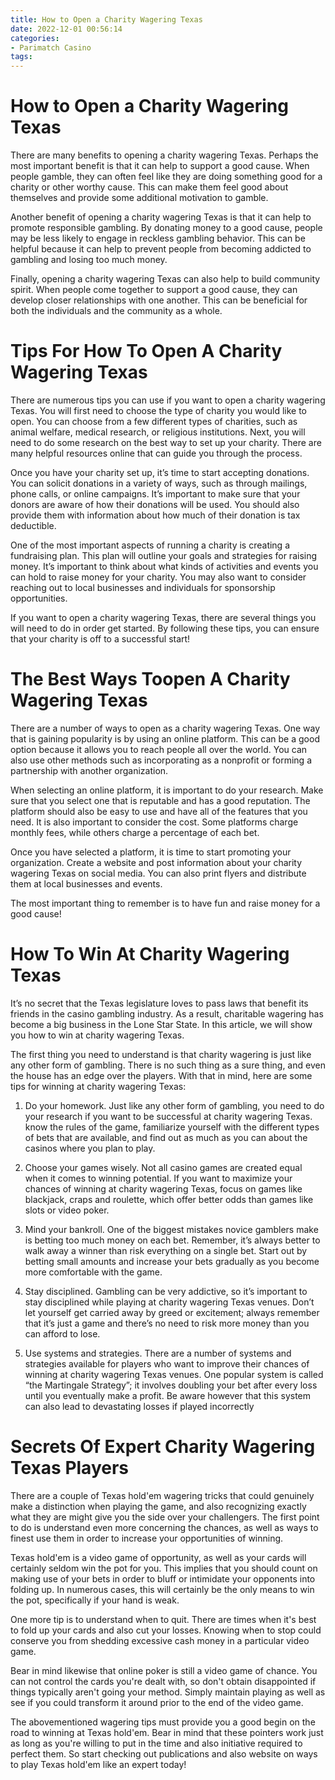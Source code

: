 ```yaml
---
title: How to Open a Charity Wagering Texas 
date: 2022-12-01 00:56:14
categories:
- Parimatch Casino
tags:
---
```



#  How to Open a Charity Wagering Texas 

There are many benefits to opening a charity wagering Texas. Perhaps the most important benefit is that it can help to support a good cause. When people gamble, they can often feel like they are doing something good for a charity or other worthy cause. This can make them feel good about themselves and provide some additional motivation to gamble.

Another benefit of opening a charity wagering Texas is that it can help to promote responsible gambling. By donating money to a good cause, people may be less likely to engage in reckless gambling behavior. This can be helpful because it can help to prevent people from becoming addicted to gambling and losing too much money.

Finally, opening a charity wagering Texas can also help to build community spirit. When people come together to support a good cause, they can develop closer relationships with one another. This can be beneficial for both the individuals and the community as a whole.

#  Tips For How To Open A Charity Wagering Texas 

There are numerous tips you can use if you want to open a charity wagering Texas. You will first need to choose the type of charity you would like to open. You can choose from a few different types of charities, such as animal welfare, medical research, or religious institutions. Next, you will need to do some research on the best way to set up your charity. There are many helpful resources online that can guide you through the process.

Once you have your charity set up, it’s time to start accepting donations. You can solicit donations in a variety of ways, such as through mailings, phone calls, or online campaigns. It’s important to make sure that your donors are aware of how their donations will be used. You should also provide them with information about how much of their donation is tax deductible.

One of the most important aspects of running a charity is creating a fundraising plan. This plan will outline your goals and strategies for raising money. It’s important to think about what kinds of activities and events you can hold to raise money for your charity. You may also want to consider reaching out to local businesses and individuals for sponsorship opportunities.

If you want to open a charity wagering Texas, there are several things you will need to do in order get started. By following these tips, you can ensure that your charity is off to a successful start!

#  The Best Ways Toopen A Charity Wagering Texas 


There are a number of ways to open as a charity wagering Texas. One way that is gaining popularity is by using an online platform. This can be a good option because it allows you to reach people all over the world. You can also use other methods such as incorporating as a nonprofit or forming a partnership with another organization.

When selecting an online platform, it is important to do your research. Make sure that you select one that is reputable and has a good reputation. The platform should also be easy to use and have all of the features that you need. It is also important to consider the cost. Some platforms charge monthly fees, while others charge a percentage of each bet.

Once you have selected a platform, it is time to start promoting your organization. Create a website and post information about your charity wagering Texas on social media. You can also print flyers and distribute them at local businesses and events.

The most important thing to remember is to have fun and raise money for a good cause!

#  How To Win At Charity Wagering Texas 

It’s no secret that the Texas legislature loves to pass laws that benefit its friends in the casino gambling industry. As a result, charitable wagering has become a big business in the Lone Star State. In this article, we will show you how to win at charity wagering Texas.

The first thing you need to understand is that charity wagering is just like any other form of gambling. There is no such thing as a sure thing, and even the house has an edge over the players. With that in mind, here are some tips for winning at charity wagering Texas:

1) Do your homework. Just like any other form of gambling, you need to do your research if you want to be successful at charity wagering Texas. know the rules of the game, familiarize yourself with the different types of bets that are available, and find out as much as you can about the casinos where you plan to play.

2) Choose your games wisely. Not all casino games are created equal when it comes to winning potential. If you want to maximize your chances of winning at charity wagering Texas, focus on games like blackjack, craps and roulette, which offer better odds than games like slots or video poker.

3) Mind your bankroll. One of the biggest mistakes novice gamblers make is betting too much money on each bet. Remember, it’s always better to walk away a winner than risk everything on a single bet. Start out by betting small amounts and increase your bets gradually as you become more comfortable with the game.

4) Stay disciplined. Gambling can be very addictive, so it’s important to stay disciplined while playing at charity wagering Texas venues. Don’t let yourself get carried away by greed or excitement; always remember that it’s just a game and there’s no need to risk more money than you can afford to lose.

5) Use systems and strategies. There are a number of systems and strategies available for players who want to improve their chances of winning at charity wagering Texas venues. One popular system is called “the Martingale Strategy”; it involves doubling your bet after every loss until you eventually make a profit. Be aware however that this system can also lead to devastating losses if played incorrectly

#  Secrets Of Expert Charity Wagering Texas Players

There are a couple of Texas hold'em wagering tricks that could genuinely make a distinction when playing the game, and also recognizing exactly what they are might give you the side over your challengers. The first point to do is understand even more concerning the chances, as well as ways to finest use them in order to increase your opportunities of winning.

Texas hold'em is a video game of opportunity, as well as your cards will certainly seldom win the pot for you. This implies that you should count on making use of your bets in order to bluff or intimidate your opponents into folding up. In numerous cases, this will certainly be the only means to win the pot, specifically if your hand is weak.

One more tip is to understand when to quit. There are times when it's best to fold up your cards and also cut your losses. Knowing when to stop could conserve you from shedding excessive cash money in a particular video game.

Bear in mind likewise that online poker is still a video game of chance. You can not control the cards you're dealt with, so don't obtain disappointed if things typically aren't going your method. Simply maintain playing as well as see if you could transform it around prior to the end of the video game.

The abovementioned wagering tips must provide you a good begin on the road to winning at Texas hold'em. Bear in mind that these pointers work just as long as you're willing to put in the time and also initiative required to perfect them. So start checking out publications and also website on ways to play Texas hold'em like an expert today!